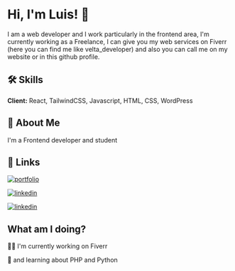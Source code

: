 # Hi, I'm Luis! 👋

 I am a web developer and I work particularly in the frontend area, 
 I'm currently working as a Freelance, I can give you my web services on Fiverr (here you can find me like velta_developer) 
 and also you can call me on my website or in this github profile.


## 🛠 Skills

**Client:** React, TailwindCSS,
Javascript, HTML, CSS, WordPress


## 🚀 About Me
I'm a Frontend developer and student


## 🔗 Links
[![portfolio](https://img.shields.io/badge/my_portfolio-000?style=for-the-badge&logo=ko-fi&logoColor=white)](https://luisvz485.github.io/portfolio_LuisVelasquez/)

[![linkedin](https://img.shields.io/badge/github-001?style=for-the-badge&logo=github&logoColor=white)](https://github.com/LuisVZ485)

[![linkedin](https://img.shields.io/badge/my_fiverr_profile-002?style=for-the-badge&logo=fiverr&logoColor=#1DBF73)](https://www.fiverr.com/velta_developer)


## What am I doing?
👩‍💻 I'm currently working on Fiverr

🧠 and learning about PHP and Python

